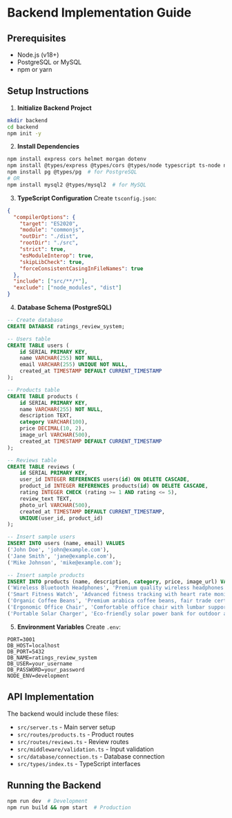 
# Backend Implementation Guide

## Prerequisites
- Node.js (v18+)
- PostgreSQL or MySQL
- npm or yarn

## Setup Instructions

1. **Initialize Backend Project**
```bash
mkdir backend
cd backend
npm init -y
```

2. **Install Dependencies**
```bash
npm install express cors helmet morgan dotenv
npm install @types/express @types/cors @types/node typescript ts-node nodemon --save-dev
npm install pg @types/pg  # for PostgreSQL
# OR
npm install mysql2 @types/mysql2  # for MySQL
```

3. **TypeScript Configuration**
Create `tsconfig.json`:
```json
{
  "compilerOptions": {
    "target": "ES2020",
    "module": "commonjs",
    "outDir": "./dist",
    "rootDir": "./src",
    "strict": true,
    "esModuleInterop": true,
    "skipLibCheck": true,
    "forceConsistentCasingInFileNames": true
  },
  "include": ["src/**/*"],
  "exclude": ["node_modules", "dist"]
}
```

4. **Database Schema (PostgreSQL)**
```sql
-- Create database
CREATE DATABASE ratings_review_system;

-- Users table
CREATE TABLE users (
    id SERIAL PRIMARY KEY,
    name VARCHAR(255) NOT NULL,
    email VARCHAR(255) UNIQUE NOT NULL,
    created_at TIMESTAMP DEFAULT CURRENT_TIMESTAMP
);

-- Products table
CREATE TABLE products (
    id SERIAL PRIMARY KEY,
    name VARCHAR(255) NOT NULL,
    description TEXT,
    category VARCHAR(100),
    price DECIMAL(10, 2),
    image_url VARCHAR(500),
    created_at TIMESTAMP DEFAULT CURRENT_TIMESTAMP
);

-- Reviews table
CREATE TABLE reviews (
    id SERIAL PRIMARY KEY,
    user_id INTEGER REFERENCES users(id) ON DELETE CASCADE,
    product_id INTEGER REFERENCES products(id) ON DELETE CASCADE,
    rating INTEGER CHECK (rating >= 1 AND rating <= 5),
    review_text TEXT,
    photo_url VARCHAR(500),
    created_at TIMESTAMP DEFAULT CURRENT_TIMESTAMP,
    UNIQUE(user_id, product_id)
);

-- Insert sample users
INSERT INTO users (name, email) VALUES 
('John Doe', 'john@example.com'),
('Jane Smith', 'jane@example.com'),
('Mike Johnson', 'mike@example.com');

-- Insert sample products
INSERT INTO products (name, description, category, price, image_url) VALUES 
('Wireless Bluetooth Headphones', 'Premium quality wireless headphones with noise cancellation', 'Electronics', 199.99, 'https://images.unsplash.com/photo-1505740420928-5e560c06d30e?w=400&h=400&fit=crop'),
('Smart Fitness Watch', 'Advanced fitness tracking with heart rate monitor', 'Wearables', 299.99, 'https://images.unsplash.com/photo-1523275335684-37898b6baf30?w=400&h=400&fit=crop'),
('Organic Coffee Beans', 'Premium arabica coffee beans, fair trade certified', 'Food & Beverage', 24.99, 'https://images.unsplash.com/photo-1447933601403-0c6688de566e?w=400&h=400&fit=crop'),
('Ergonomic Office Chair', 'Comfortable office chair with lumbar support', 'Furniture', 449.99, 'https://images.unsplash.com/photo-1586023492125-27b2c045efd7?w=400&h=400&fit=crop'),
('Portable Solar Charger', 'Eco-friendly solar power bank for outdoor adventures', 'Electronics', 79.99, 'https://images.unsplash.com/photo-1593642532973-d31b6557fa68?w=400&h=400&fit=crop');
```

5. **Environment Variables**
Create `.env`:
```env
PORT=3001
DB_HOST=localhost
DB_PORT=5432
DB_NAME=ratings_review_system
DB_USER=your_username
DB_PASSWORD=your_password
NODE_ENV=development
```

## API Implementation

The backend would include these files:
- `src/server.ts` - Main server setup
- `src/routes/products.ts` - Product routes
- `src/routes/reviews.ts` - Review routes
- `src/middleware/validation.ts` - Input validation
- `src/database/connection.ts` - Database connection
- `src/types/index.ts` - TypeScript interfaces

## Running the Backend
```bash
npm run dev  # Development
npm run build && npm start  # Production
```
